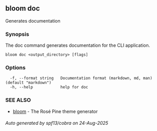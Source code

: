 ## bloom doc

Generates documentation

### Synopsis

The doc command generates documentation for the CLI application.

```
bloom doc <output_directory> [flags]
```

### Options

```
  -f, --format string   Documentation format (markdown, md, man) (default "markdown")
  -h, --help            help for doc
```

### SEE ALSO

* [bloom](bloom.md)	 - The Rosé Pine theme generator

###### Auto generated by spf13/cobra on 24-Aug-2025
